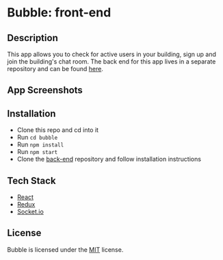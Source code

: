 # Bubble: front-end

## Description
This app allows you to check for active users in your building, sign up and join the building's chat room. The back end for this app lives in a separate repository and can be found [here](https://github.com/fredpinon/neighbors-chat-app-back-end). 

## App Screenshots

## Installation
* Clone this repo and cd into it
* Run `cd bubble`
* Run `npm install`
* Run `npm start`
* Clone the [back-end](https://github.com/fredpinon/neighbors-chat-app-back-end) repository and follow installation instructions

## Tech Stack
* [React](https://reactjs.org/)
* [Redux](http://redux.js.org/)
* [Socket.io](https://socket.io/)

## License
Bubble is licensed under the [MIT](http://www.opensource.org/licenses/mit-license.php) license.
